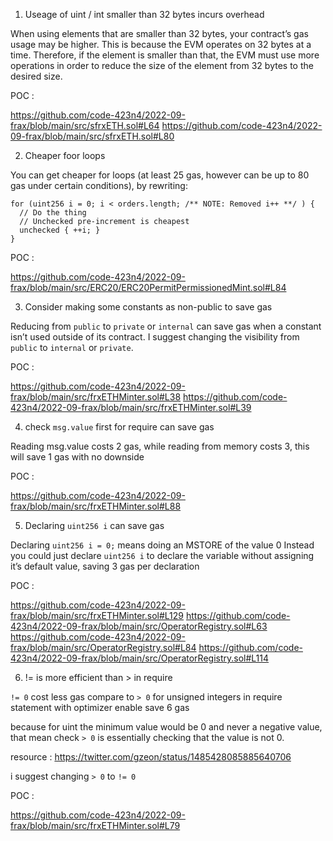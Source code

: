 1. Useage of uint / int smaller than 32 bytes incurs overhead

When using elements that are smaller than 32 bytes, your contract’s gas usage may be higher. This is because the EVM operates on 32 bytes at a time. Therefore, if the element is smaller than that, the EVM must use more operations in order to reduce the size of the element from 32 bytes to the desired size.

POC :

https://github.com/code-423n4/2022-09-frax/blob/main/src/sfrxETH.sol#L64
https://github.com/code-423n4/2022-09-frax/blob/main/src/sfrxETH.sol#L80

2. Cheaper foor loops

You can get cheaper for loops (at least 25 gas, however can be up to 80 gas under certain conditions), by rewriting:

```
for (uint256 i = 0; i < orders.length; /** NOTE: Removed i++ **/ ) {
  // Do the thing
  // Unchecked pre-increment is cheapest
  unchecked { ++i; }
}     
```

POC :

https://github.com/code-423n4/2022-09-frax/blob/main/src/ERC20/ERC20PermitPermissionedMint.sol#L84

3. Consider making some constants as non-public to save gas

Reducing from `public` to `private` or `internal` can save gas when a constant isn’t used outside of its contract. I suggest changing the visibility from `public` to `internal` or `private`.

POC :

https://github.com/code-423n4/2022-09-frax/blob/main/src/frxETHMinter.sol#L38
https://github.com/code-423n4/2022-09-frax/blob/main/src/frxETHMinter.sol#L39

4. check `msg.value` first for require can save gas

Reading msg.value costs 2 gas, while reading from memory costs 3, this will save 1 gas with no downside

POC :

https://github.com/code-423n4/2022-09-frax/blob/main/src/frxETHMinter.sol#L88

5. Declaring `uint256 i` can save gas

Declaring `uint256 i = 0;` means doing an MSTORE of the value 0 Instead you could just declare `uint256 i` to declare the variable without assigning it’s default value, saving 3 gas per declaration

POC :

https://github.com/code-423n4/2022-09-frax/blob/main/src/frxETHMinter.sol#L129
https://github.com/code-423n4/2022-09-frax/blob/main/src/OperatorRegistry.sol#L63
https://github.com/code-423n4/2022-09-frax/blob/main/src/OperatorRegistry.sol#L84
https://github.com/code-423n4/2022-09-frax/blob/main/src/OperatorRegistry.sol#L114

6. != is more efficient than > in require

`!= 0` cost less gas compare to `> 0` for unsigned integers in require statement with optimizer enable save 6 gas

because for uint the minimum value would be 0 and never a negative value, that mean check `> 0` is essentially checking that the value is not 0.

resource : https://twitter.com/gzeon/status/1485428085885640706

i suggest changing `> 0` to `!= 0`

POC :

https://github.com/code-423n4/2022-09-frax/blob/main/src/frxETHMinter.sol#L79